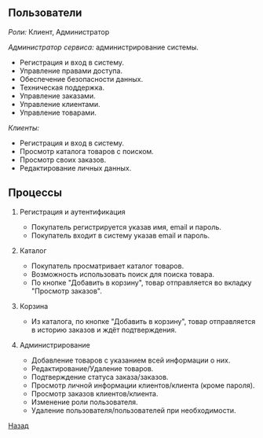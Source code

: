 ﻿## Пользователи

*Роли:* Клиент, Администратор

*Администратор сервиса:* администрирование системы.
- Регистрация и вход в систему.
- Управление правами доступа.
- Обеспечение безопасности данных.
- Техническая поддержка.
- Управление заказами.
- Управление клиентами.
- Управление товарами.

*Клиенты:*
- Регистрация и вход в систему.
- Просмотр каталога товаров с поиском.
- Просмотр своих заказов.
- Редактирование личных данных.

## Процессы

1. Регистрация и аутентификация
    - Покупатель регистрируется указав имя, email и пароль.
    - Покупатель входит в систему указав email и пароль.

2. Каталог
    - Покупатель просматривает каталог товаров.
    - Возможность использовать поиск для поиска товара.
    - По кнопке "Добавить в корзину", товар отправляется во вкладку "Просмотр заказов".

3. Корзина
    - Из каталога, по кнопке "Добавить в корзину", товар отправляется в историю заказов и ждёт подтверждения.

4. Администрирование
    - Добавление товаров с указанием всей информации о них.
    - Редактирование/Удаление товаров.
    - Подтверждение статуса заказа/заказов.
    - Просмотр личной информации клиентов/клиента (кроме пароля).
    - Просмотр заказов клиентов/клиента.
    - Изменение роли пользователя.
    - Удаление пользователя/пользователей при необходимости.

[Назад](/content.md)
